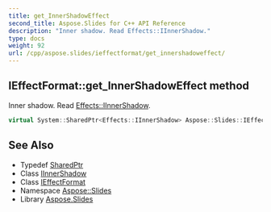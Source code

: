 ```yaml
---
title: get_InnerShadowEffect
second_title: Aspose.Slides for C++ API Reference
description: "Inner shadow. Read Effects::IInnerShadow."
type: docs
weight: 92
url: /cpp/aspose.slides/ieffectformat/get_innershadoweffect/
---
```

## IEffectFormat::get_InnerShadowEffect method


Inner shadow. Read [Effects::IInnerShadow](../../../aspose.slides.effects/iinnershadow/).

```cpp
virtual System::SharedPtr<Effects::IInnerShadow> Aspose::Slides::IEffectFormat::get_InnerShadowEffect()=0
```

## See Also

* Typedef [SharedPtr](../../../system/sharedptr/)
* Class [IInnerShadow](../../../aspose.slides.effects/iinnershadow/)
* Class [IEffectFormat](../)
* Namespace [Aspose::Slides](../../)
* Library [Aspose.Slides](../../../)
